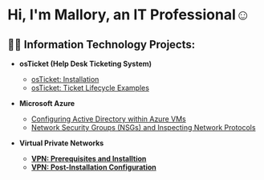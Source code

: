 <h1>Hi, I'm Mallory, an IT Professional</a>☺</h1>

<h2>👨‍💻 Information Technology Projects:</h2>

- <b>osTicket (Help Desk Ticketing System)</b>
  - [osTicket: Installation](https://github.com/Mallory-Dabrowski/osticket-prereqs)
  - [osTicket: Ticket Lifecycle Examples](https://github.com/Mallory-Dabrowski/ticket-lifecycle)

- <b>Microsoft Azure</b>
  - [Configuring Active Directory within Azure VMs](https://github.com/Mallory-Dabrowski/configure-ad)
  - [Network Security Groups (NSGs) and Inspecting Network Protocols](https://github.com/Mallory-Dabrowski/azure-network-protocols)
 
- <b>Virtual Private Networks<b>
  - [VPN: Prerequisites and Installtion](https://github.com/Mallory-Dabrowski/vpn-prereqs)
  - [VPN: Post-Installation Configuration](https://github.com/Mallory-Dabrowski/vpn-post-install-config)
